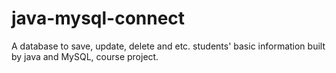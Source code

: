 # java-mysql-connect

A database to save, update, delete and etc. students' basic information built by java and MySQL, course project.
